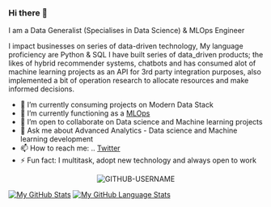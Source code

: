 ### Hi there 👋
I am a Data Generalist (Specialises in Data Science) & MLOps Engineer

I impact businesses on series of data-driven technology, My language proficiency are Python & SQL
I have built series of data_driven products; the likes of hybrid recommender systems, chatbots and has consumed alot of machine learning projects as an API for 3rd party integration purposes, also implemented a bit of operation research to allocate resources and make informed decisions.

- 🔭 I’m currently consuming projects on Modern Data Stack
- 🌱 I’m currently functioning as a [MLOps](https://cloud.google.com/solutions/machine-learning/mlops-continuous-delivery-and-automation-pipelines-in-machine-learning) 
- 👯 I’m open to collaborate on Data science and Machine learning projects
- 💬 Ask me about Advanced Analytics - Data science and Machine learning development
- 📫 How to reach me: .. [Twitter](https://twitter.com/ABofficial_NG)
- ⚡ Fun fact: I multitask, adopt new technology and always open to work

 <p align="center"> <img src="https://komarev.com/ghpvc/?username=abofficial444&label=Profile%20views&color=ce9927&style=flat" alt="GITHUB-USERNAME" /> </p>
 
[![My GitHub Stats](https://github-readme-stats.vercel.app/api/?username=abofficial444&count_private=true&theme=tokyonight&showicons=true)]()
[![My GitHub Language Stats](https://github-readme-stats.vercel.app/api/top-langs/?username=abofficial444&langs_count=5&theme=tokyonight)]()

